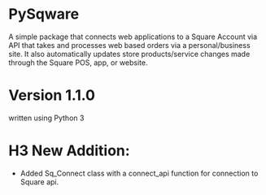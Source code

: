 # PySqware
A simple package that connects web applications to a Square Account via API that takes and processes web based orders via a personal/business site. It also automatically updates store products/service changes made through the Square POS, app, or website.

# Version 1.1.0
written using Python 3


H3 New Addition:
====================
+ Added Sq_Connect class with a connect_api function for connection to Square api.
